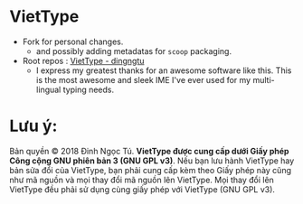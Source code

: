 # VietType
- Fork for personal changes.
  - and possibly adding metadatas for `scoop` packaging.    
- Root repos : [VietType - dingngtu](https://github.com/dinhngtu/VietType)
  - I express my greatest thanks for an awesome software like this. This is the most awesome and sleek IME I've ever used for my multi-lingual typing needs.

# **Lưu ý**:
Bản quyền © 2018 Đinh Ngọc Tú. **VietType được cung cấp dưới Giấy phép Công cộng GNU phiên bản 3 (GNU GPL v3)**. Nếu bạn lưu hành VietType hay bản sửa đổi của VietType, bạn phải cung cấp kèm theo Giấy phép này cũng như mã nguồn và mọi thay đổi mã nguồn lên VietType. Mọi thay đổi lên VietType đều phải sử dụng cùng giấy phép với VietType (GNU GPL v3).
